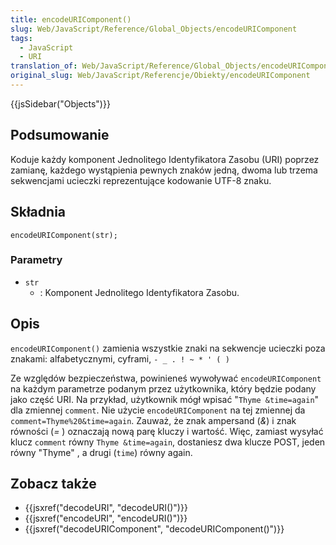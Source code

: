 ```yaml
---
title: encodeURIComponent()
slug: Web/JavaScript/Reference/Global_Objects/encodeURIComponent
tags:
  - JavaScript
  - URI
translation_of: Web/JavaScript/Reference/Global_Objects/encodeURIComponent
original_slug: Web/JavaScript/Referencje/Obiekty/encodeURIComponent
---
```

{{jsSidebar("Objects")}}

## Podsumowanie

Koduje każdy komponent Jednolitego Identyfikatora Zasobu (URI) poprzez zamianę, każdego wystąpienia pewnych znaków jedną, dwoma lub trzema sekwencjami ucieczki reprezentujące kodowanie UTF-8 znaku.

## Składnia

    encodeURIComponent(str);

### Parametry

- `str`
  - : Komponent Jednolitego Identyfikatora Zasobu.

## Opis

`encodeURIComponent()` zamienia wszystkie znaki na sekwencje ucieczki poza znakami: alfabetycznymi, cyframi, `- _ . ! ~ * ' ( )`

Ze względów bezpieczeństwa, powinieneś wywoływać `encodeURIComponent` na każdym parametrze podanym przez użytkownika, który będzie podany jako część URI. Na przykład, użytkownik mógł wpisać "`Thyme &time=again`" dla zmiennej `comment`. Nie użycie `encodeURIComponent` na tej zmiennej da `comment=Thyme%20&time=again`. Zauważ, że znak ampersand (_&_) i znak równości (_=_ ) oznaczają nową parę kluczy i wartość. Więc, zamiast wysyłać klucz `comment` równy `Thyme &time=again`, dostaniesz dwa klucze POST, jeden równy "Thyme" , a drugi (`time`) równy again.

## Zobacz także

- {{jsxref("decodeURI", "decodeURI()")}}
- {{jsxref("encodeURI", "encodeURI()")}}
- {{jsxref("decodeURIComponent", "decodeURIComponent()")}}
